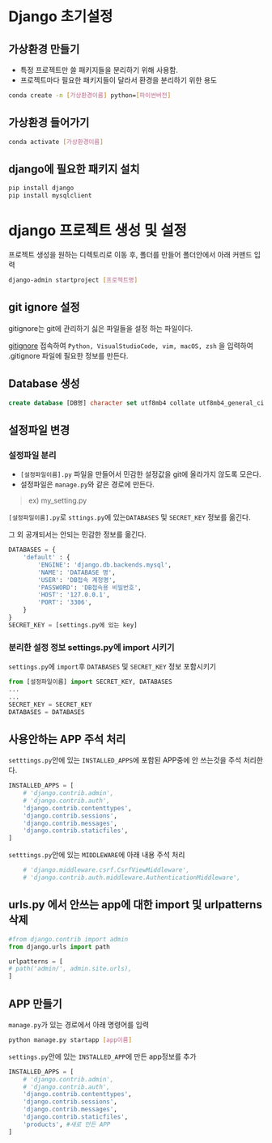 # Django 초기설정

## 가상환경 만들기
 - 특정 프로젝트만 쓸 패키지들을 분리하기 위해 사용함.
 - 프로젝트마다 필요한 패키지들이 달라서 환경을 분리하기 위한 용도

```bash
conda create -n [가상환경이름] python=[파이썬버전]
```

## 가상환경 들어가기
```bash
conda activate [가상환경이름]
```

## django에 필요한 패키지 설치
```bash
pip install django
pip install mysqlclient
```

# django 프로젝트 생성 및 설정
프로젝트 생성을 원하는 디렉토리로 이동 후, 폴더를 만들어 폴더안에서 아래 커맨드 입력
```bash
django-admin startproject [프로젝트명]
```

## git ignore 설정
gitignore는 git에 관리하기 싫은 파일들을 설정 하는 파일이다.

[gitignore](https://gitignore.io) 접속하여 `Python, VisualStudioCode, vim, macOS, zsh` 을 입력하여 .gitignore 파일에 필요한 정보를 만든다.

## Database 생성
```sql
create database [DB명] character set utf8mb4 collate utf8mb4_general_ci;
```

##  설정파일 변경

### 설정파일 분리
- `[설정파일이름].py` 파일을 만들어서 민감한 설정값을 git에 올라가지 않도록 모은다.
- 설정파일은 `manage.py`와 같은 경로에 만든다.
> ex) my_setting.py


`[설정파일이름].py`로 `sttings.py`에 있는`DATABASES` 및 `SECRET_KEY` 정보를 옮긴다.

그 외 공개되서는 안되는 민감한 정보를 옮긴다.
```python
DATABASES = {
    'default' : {
        'ENGINE': 'django.db.backends.mysql',
        'NAME': 'DATABASE 명',
        'USER': 'DB접속 계정명',
        'PASSWORD': 'DB접속용 비밀번호',
        'HOST': '127.0.0.1',
        'PORT': '3306',
    }
}
SECRET_KEY = [settings.py에 있는 key]
```

### 분리한 설정 정보 settings.py에 import 시키기
`settings.py`에 `import`후  `DATABASES` 및 `SECRET_KEY` 정보 포함시키기

```python
from [설정파일이름] import SECRET_KEY, DATABASES
...
...
SECRET_KEY = SECRET_KEY
DATABASES = DATABASES
```

## 사용안하는 APP 주석 처리
`setttings.py`안에 있는 `INSTALLED_APPS`에 포함된 APP중에 안 쓰는것을 주석 처리한다.
```python
INSTALLED_APPS = [
    # 'django.contrib.admin',
    # 'django.contrib.auth',
    'django.contrib.contenttypes',
    'django.contrib.sessions',
    'django.contrib.messages',
    'django.contrib.staticfiles',
]

```

`setttings.py`안에 있는 `MIDDLEWARE`에 아래 내용 주석 처리
```python
    # 'django.middleware.csrf.CsrfViewMiddleware',
    # 'django.contrib.auth.middleware.AuthenticationMiddleware',
```

## urls.py 에서 안쓰는 app에 대한 import 및 urlpatterns 삭제
```python
#from django.contrib import admin
from django.urls import path

urlpatterns = [
# path('admin/', admin.site.urls),
]
```

## APP 만들기
`manage.py`가 있는 경로에서 아래 명령어를 입력
```bash
python manage.py startapp [app이름]
```


`settings.py`안에 있는 `INSTALLED_APP`에 만든 app정보를 추가

```python
INSTALLED_APPS = [
    # 'django.contrib.admin',
    # 'django.contrib.auth',
    'django.contrib.contenttypes',
    'django.contrib.sessions',
    'django.contrib.messages',
    'django.contrib.staticfiles',
    'products', #새로 만든 APP
]

```


